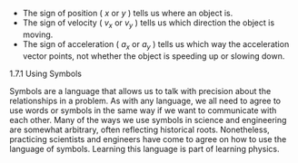 - The sign of position ( $x$ or $y$ ) tells us where an object is.
- The sign of velocity ( $v_x$ or $v_y$ ) tells us which direction the object is moving.
- The sign of acceleration ( $a_x$ or $a_y$ ) tells us which way the acceleration vector points, not whether the object is speeding up or slowing down.


1.7.1 Using Symbols

Symbols are a language that allows us to talk with precision about the relationships in a problem. As with any language, we all need to agree to use words or symbols in the same way if we want to communicate with each other. Many of the ways we use symbols in science and engineering are somewhat arbitrary, often reflecting historical roots. Nonetheless, practicing scientists and engineers have come to agree on how to use the language of symbols. Learning this language is part of learning physics.

